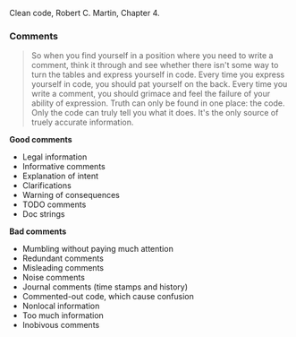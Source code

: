 Clean code, Robert C. Martin, Chapter 4.
### Comments
>So when you find yourself in a position where you need to write a comment, think it through and see whether there isn't some way to turn the tables and express yourself in code. Every time you express yourself in code, you should pat yourself on the back. Every time you write a comment, you should grimace and feel the failure of your ability of expression.
>Truth can only be found in one place:  the code. Only the code can truly tell you what it does. It's the only source of truely accurate information. 

**Good comments**
- Legal information
- Informative comments
- Explanation of intent
- Clarifications
- Warning of consequences
- TODO comments
- Doc strings

**Bad comments**
- Mumbling without paying much attention
- Redundant comments
- Misleading comments
- Noise comments
- Journal comments (time stamps and history)
- Commented-out code, which cause confusion
- Nonlocal information
- Too much information
- Inobivous comments
